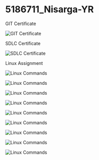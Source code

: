 # 5186711_Nisarga-YR

GIT Certificate

![GIT Certificate](https://github.com/nisargayr/5186711_Nisarga-YR/blob/main/GIT/GIT_Certificate.jpg)

SDLC Certificate

![SDLC Certificate](https://github.com/nisargayr/5186711_Nisarga-YR/blob/main/SDLC/SDLC_Certificate.jpg)

Linux Assignment

![Linux Commands](https://github.com/nisargayr/5186711_Nisarga-YR/blob/main/Linux_Assignment/Screenshot_1.png)

![Linux Commands](https://github.com/nisargayr/5186711_Nisarga-YR/blob/main/Linux_Assignment/Screenshot_2.png )

![Linux Commands](https://github.com/nisargayr/5186711_Nisarga-YR/blob/main/Linux_Assignment/Screenshot_3.png )

![Linux Commands](https://github.com/nisargayr/5186711_Nisarga-YR/blob/main/Linux_Assignment/Screenshot_4.png )

![Linux Commands](https://github.com/nisargayr/5186711_Nisarga-YR/blob/main/Linux_Assignment/Screenshot_5.png)

![Linux Commands](https://github.com/nisargayr/5186711_Nisarga-YR/blob/main/Linux_Assignment/Screenshot_6.png)

![Linux Commands](https://github.com/nisargayr/5186711_Nisarga-YR/blob/main/Linux_Assignment/Screenshot_7.png)

![Linux Commands](https://github.com/nisargayr/5186711_Nisarga-YR/blob/main/Linux_Assignment/Screenshot_8.png)

![Linux Commands](https://github.com/nisargayr/5186711_Nisarga-YR/blob/main/Linux_Assignment/Screenshot_9.png)


